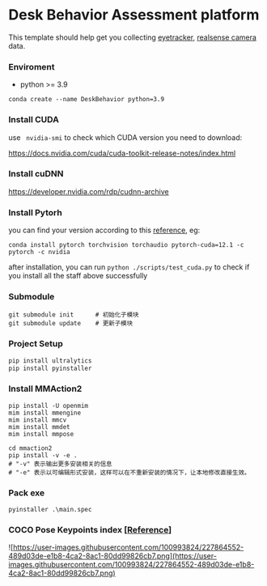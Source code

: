 # Desk Behavior Assessment platform

This template should help get you collecting [eyetracker](https://docs.pupil-labs.com/core/developer/), [realsense camera](https://github.com/IntelRealSense/librealsense) data.

### Enviroment

+ python >= 3.9

```
conda create --name DeskBehavior python=3.9
```

### Install CUDA

use ` nvidia-smi` to check which CUDA version you need to download:

https://docs.nvidia.com/cuda/cuda-toolkit-release-notes/index.html

### Install cuDNN

https://developer.nvidia.com/rdp/cudnn-archive

### Install Pytorh

you can find your version according to this [reference](https://pytorch.org/), eg:

```
conda install pytorch torchvision torchaudio pytorch-cuda=12.1 -c pytorch -c nvidia
```

after installation, you can run `python ./scripts/test_cuda.py` to check if you install all the staff above successfully

### Submodule 

```
git submodule init		# 初始化子模块
git submodule update	# 更新子模块
```

### Project Setup

```sh
pip install ultralytics
pip install pyinstaller 
```

### Install MMAction2

```
pip install -U openmim
mim install mmengine
mim install mmcv
mim install mmdet
mim install mmpose

cd mmaction2
pip install -v -e .
# "-v" 表示输出更多安装相关的信息
# "-e" 表示以可编辑形式安装，这样可以在不重新安装的情况下，让本地修改直接生效。
```

### Pack exe

```
pyinstaller .\main.spec
```

### COCO Pose Keypoints index [[Reference](https://mmpose.readthedocs.io/zh-cn/latest/dataset_zoo/2d_body_keypoint.html)]

![https://user-images.githubusercontent.com/100993824/227864552-489d03de-e1b8-4ca2-8ac1-80dd99826cb7.png](https://user-images.githubusercontent.com/100993824/227864552-489d03de-e1b8-4ca2-8ac1-80dd99826cb7.png)

